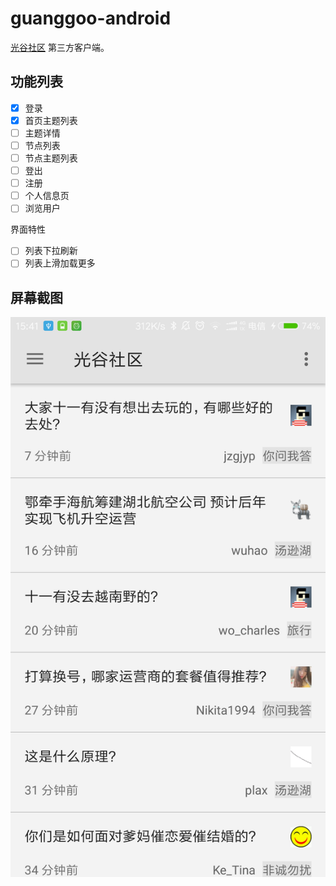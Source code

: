 # guanggoo-android

[光谷社区](http://www.guanggoo.com) 第三方客户端。

## 功能列表

- [x] 登录
- [x] 首页主题列表
- [ ] 主题详情
- [ ] 节点列表
- [ ] 节点主题列表
- [ ] 登出
- [ ] 注册
- [ ] 个人信息页
- [ ] 浏览用户

界面特性

- [ ] 列表下拉刷新
- [ ] 列表上滑加载更多

## 屏幕截图

![](./screenshots/homepage.png)
